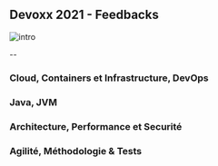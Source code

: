## Devoxx 2021 - Feedbacks

![intro](https://www.devoxx.fr/wp-content/uploads/2021/09/logo_devoxx_fr_2021_horiz_1000.png)

--

### Cloud, Containers et Infrastructure, DevOps

### Java, JVM <!-- .element: class="fragment" data-fragment-index="1" -->

### Architecture, Performance et Securité <!-- .element: class="fragment" data-fragment-index="2" -->

### Agilité, Méthodologie & Tests <!-- .element: class="fragment" data-fragment-index="3" -->
